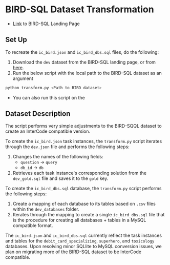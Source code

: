 # BIRD-SQL Dataset Transformation
* [Link](https://bird-bench.github.io/) to BIRD-SQL Landing Page

## Set Up
To recreate the `ic_bird.json` and `ic_bird_dbs.sql` files, do the following:
1. Download the `dev` dataset from the BIRD-SQL landing page, or from [here](https://bird-bench.oss-cn-beijing.aliyuncs.com/dev.zip).
2. Run the below script with the local path to the BIRD-SQL dataset as an argument
```sh
python transform.py <Path to BIRD dataset>
```
* You can also run this script on the 

## Dataset Description
The script performs very simple adjustments to the BIRD-SQQL dataset to create an InterCode compatible version.

To create the `ic_bird.json` task instances, the `transform.py` script iterates through the `dev.json` file and performs the following steps:
1. Changes the names of the following fields:
    * `question` &#8594; `query`
    * `db_id` &#8594; `db`
2. Retrieves each task instance's corresponding solution from the `dev_gold.sql` file and saves it to the `gold` key.

To create the `ic_bird_dbs.sql` database, the `transform.py` script performs the following steps:
1. Create a mapping of each database to its tables based on `.csv` files within the `dev_databases` folder.
2. Iterates through the mapping to create a single `ic_bird_dbs.sql` file that is the procedure for creating all databases + tables in a MySQL compatible format.

The `ic_bird.json` and `ic_bird_dbs.sql` currently reflect the task instances and tables for the `debit_card_specializing`, `superhero`, and `toxicology` databases. Upon resolving minor SQLlite to MySQL conversion issues, we plan on migrating more of the BIRD-SQL dataset to be InterCode compatible.